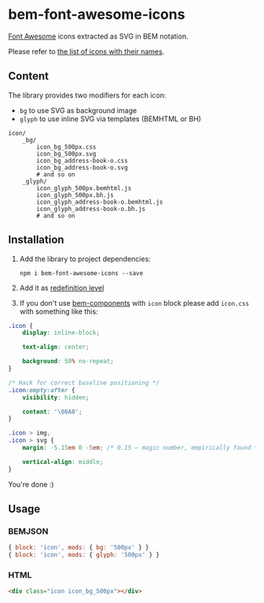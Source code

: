 # bem-font-awesome-icons

[Font Awesome](http://fontawesome.io) icons extracted as SVG in BEM notation.

Please refer to [the list of icons with their names](https://tadatuta.github.io/bem-font-awesome-icons/).

## Content

The library provides two modifiers for each icon:
* `bg` to use SVG as background image
* `glyph` to use inline SVG via templates (BEMHTML or BH)

```
icon/
    _bg/
        icon_bg_500px.css
        icon_bg_500px.svg
        icon_bg_address-book-o.css
        icon_bg_address-book-o.svg
        # and so on
    _glyph/
        icon_glyph_500px.bemhtml.js
        icon_glyph_500px.bh.js
        icon_glyph_address-book-o.bemhtml.js
        icon_glyph_address-book-o.bh.js
        # and so on
```

## Installation

1. Add the library to project dependencies:
    ```
    npm i bem-font-awesome-icons --save
    ```
2. Add it as [redefinition level](https://en.bem.info/methodology/key-concepts/#redefinition-level)

3. If you don't use [bem-components](https://en.bem.info/platform/libs/bem-components/) with `icon` block please add `icon.css` with something like this:

```css
.icon {
    display: inline-block;

    text-align: center;

    background: 50% no-repeat;
}

/* Hack for correct baseline positioning */
.icon:empty:after {
    visibility: hidden;

    content: '\00A0';
}

.icon > img,
.icon > svg {
    margin: -5.15em 0 -5em; /* 0.15 — magic number, empirically found */

    vertical-align: middle;
}
```

You're done :)

## Usage

### BEMJSON
```js
{ block: 'icon', mods: { bg: '500px' } }
{ block: 'icon', mods: { glyph: '500px' } }
```

### HTML
```html
<div class="icon icon_bg_500px"></div>
```
